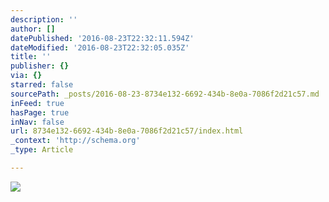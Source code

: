 ```yaml
---
description: ''
author: []
datePublished: '2016-08-23T22:32:11.594Z'
dateModified: '2016-08-23T22:32:05.035Z'
title: ''
publisher: {}
via: {}
starred: false
sourcePath: _posts/2016-08-23-8734e132-6692-434b-8e0a-7086f2d21c57.md
inFeed: true
hasPage: true
inNav: false
url: 8734e132-6692-434b-8e0a-7086f2d21c57/index.html
_context: 'http://schema.org'
_type: Article

---
```

![](https://the-grid-user-content.s3-us-west-2.amazonaws.com/8809f68b-2a5b-454f-b33c-62acedae0f8e.jpg)